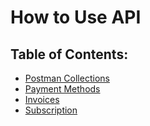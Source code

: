 # How to Use API

## Table of Contents:

- [Postman Collections](./aigen-go-payment.postman_collection.json)
- [Payment Methods](./methods.md)
- [Invoices](./invoice.md)
- [Subscription](./subscription.md)
